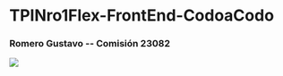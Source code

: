 # TPINro1Flex-FrontEnd-CodoaCodo
### Romero Gustavo -- Comisión 23082
![](https://i.postimg.cc/MZhyL4Jm/final-front-2021-2.jpg)
